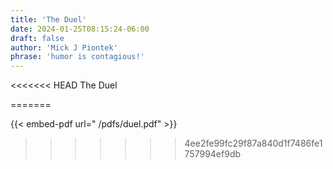 ```yaml
---
title: 'The Duel'
date: 2024-01-25T08:15:24-06:00
draft: false
author: 'Mick J Piontek'
phrase: 'humor is contagious!'
---
```

<<<<<<< HEAD
The Duel 
<!-- {{< embed-pdf url=" /myblog/pdfs/duel.pdf" >}} -->
=======
<!-- The Duel  -->
{{< embed-pdf url=" /pdfs/duel.pdf" >}}
>>>>>>> 4ee2fe99fc29f87a840d1f7486fe1757994ef9db
